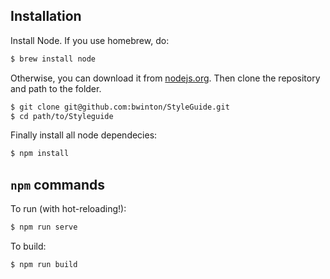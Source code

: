 ## Installation

Install Node. If you use homebrew, do:

```bash
$ brew install node
```

Otherwise, you can download it from [nodejs.org](http://nodejs.org/download/). Then clone the repository and path to the folder.

```bash
$ git clone git@github.com:bwinton/StyleGuide.git
$ cd path/to/Styleguide
```

Finally install all node dependecies:

```bash
$ npm install
```

## `npm` commands

To run (with hot-reloading!):

```bash
$ npm run serve
```

To build:

```bash
$ npm run build
```
